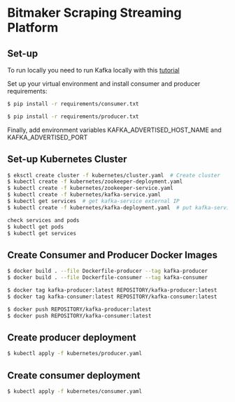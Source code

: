# Bitmaker Scraping Streaming Platform

## Set-up

To run locally you need to run Kafka locally with this [tutorial](https://kafka.apache.org/quickstart)

Set up your virtual environment and install consumer and producer requirements:

```sh
$ pip install -r requirements/consumer.txt
```

```sh
$ pip install -r requirements/producer.txt
```

Finally, add environment variables KAFKA_ADVERTISED_HOST_NAME and KAFKA_ADVERTISED_PORT

## Set-up Kubernetes Cluster

```sh
$ eksctl create cluster -f kubernetes/cluster.yaml  # Create cluster
$ kubectl create -f kubernetes/zookeeper-deployment.yaml
$ kubectl create -f kubernetes/zookeeper-service.yaml
$ kubectl create -f kubernetes/kafka-service.yaml
$ kubectl get services  # get kafka-service external IP
$ kubectl create -f kubernetes/kafka-deployment.yaml  # put kafka-service external IP as KAFKA_ADVERTISED_HOST_NAME

check services and pods
$ kubectl get pods
$ kubectl get services
```

## Create Consumer and Producer Docker Images

```sh
$ docker build . --file Dockerfile-producer --tag kafka-producer
$ docker build . --file Dockerfile-consumer --tag kafka-consumer

$ docker tag kafka-producer:latest REPOSITORY/kafka-producer:latest
$ docker tag kafka-consumer:latest REPOSITORY/kafka-consumer:latest

$ docker push REPOSITORY/kafka-producer:latest
$ docker push REPOSITORY/kafka-consumer:latest
```

## Create producer deployment

```sh
$ kubectl apply -f kubernetes/producer.yaml
```

## Create consumer deployment

```sh
$ kubectl apply -f kubernetes/consumer.yaml
```

